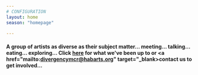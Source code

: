 ```yaml
---
# CONFIGURATION
layout: home
season: "homepage"

---
```

#### A group of artists as diverse as their subject matter… meeting… talking… eating… exploring… Click [here](/current/event) for what we've been up to or <a href="mailto:divergencymcr@habarts.org" target="_blank>contact us</a> to get involved…    
